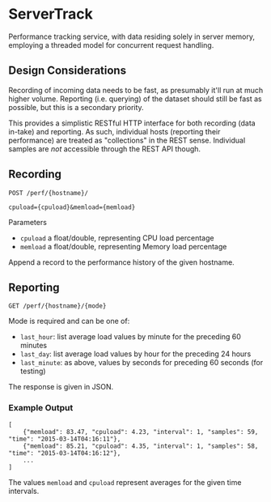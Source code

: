 # ServerTrack

Performance tracking service, with data residing solely in server memory, employing a threaded model for concurrent request handling.

## Design Considerations

Recording of incoming data needs to be fast, as presumably it'll run at much higher volume. Reporting (i.e. querying) of the dataset should still be fast as possible, but this is a secondary priority.


This provides a simplistic RESTful HTTP interface for both recording (data in-take) and reporting. As such, individual hosts (reporting their performance) are treated as "collections" in the REST sense. Individual samples are _not_ accessible through the REST API though.

## Recording 

```http
POST /perf/{hostname}/

cpuload={cpuload}&memload={memload}
```

Parameters
- `cpuload` a float/double, representing CPU load percentage
- `memload` a float/double, representing Memory load percentage

Append a record to the performance history of the given hostname.



## Reporting

```http
GET /perf/{hostname}/{mode}
```

Mode is required and can be one of:
- `last_hour`: list average load values by minute for the preceding 60 minutes 
- `last_day`: list average load values by hour for the preceding 24 hours
- `last_minute`: as above, values by seconds for preceding 60 seconds (for testing)

The response is given in JSON.

### Example Output

```
[   
    {"memload": 83.47, "cpuload": 4.23, "interval": 1, "samples": 59, "time": "2015-03-14T04:16:11"}, 
    {"memload": 85.21, "cpuload": 4.35, "interval": 1, "samples": 58, "time": "2015-03-14T04:16:12"}, 
    ...
]
```

The values `memload` and `cpuload` represent averages for the given time intervals.




